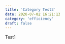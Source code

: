 ```yaml
---
title: 'Category Test3'
date: 2020-07-02 16:21:13
category: 'efficiency'
draft: false
---
```


Test1
